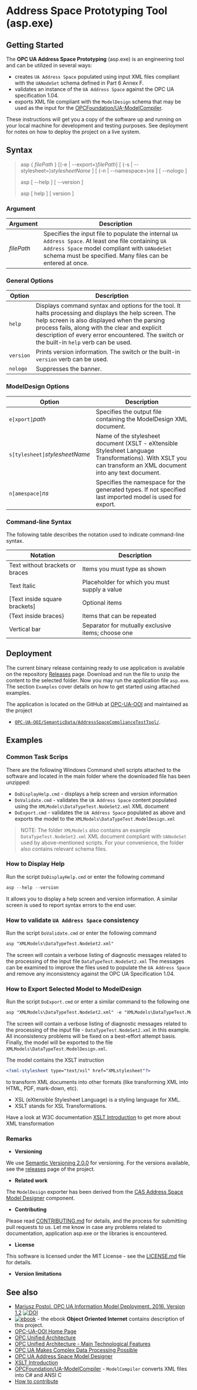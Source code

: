 # Address Space Prototyping Tool (asp.exe)

## Getting Started

The **OPC UA Address Space Prototyping** (asp.exe) is an engineering tool and can be utilized in several ways:

- creates `UA Address Space` populated using input XML files compliant with the `UANodeSet` schema defined in Part 6 Annex F.
- validates an instance of the `UA Address Space` against the OPC UA specification 1.04.
- exports XML file compliant with the `ModelDesign` schema that may be used as the input for the [OPCFoundation/UA-ModelCompiler][OPCFoundation/UA-ModelCompiler].

These instructions will get you a copy of the software up and running on your local machine for development and testing purposes. See deployment for notes on how to deploy the project on a live system.

## Syntax

> asp \{ *filePath* \} [(-e | --export=)*filePath*] [ (-s | --stylesheet=)*stylesheetName* ] [ (-n | --namespace=)*ns* ] [ --nologo ]
>
> asp [ --help ] [ --version ]
>
> asp [ help ] [ version ]

### Argument

|Argument|Description|
|--------|-----------|
|*filePath*| Specifies the input file to populate the internal `UA Address Space`. At least one file containing `UA Address Space` model compliant with `UANodeSet` schema must be specified. Many files can be entered at once.

### General Options

|Option|Description|
|--------|-----------|
|`help`|Displays command syntax and options for the tool. It halts processing and displays the help screen. The help screen is also displayed when the parsing process fails, along with the clear and explicit description of every error encountered. The switch or the built-in `help` verb can be used.|
|`version`|Prints version information. The switch or the built-in `version` verb can be used.|
|`nologo`|Suppresses the banner.|

### ModelDesign Options

|Option|Description|
|--------|-----------|
|`e[xport]`*path*| Specifies the output file containing the ModelDesign XML document.|
|`s[tylesheet]`*stylesheetName* | Name of the stylesheet document (XSLT - eXtensible Stylesheet Language Transformations). With XSLT you can transform an XML document into any text document.|
|`n[amespace]`*ns*| Specifies the namespace for the generated types. If not specified last imported model is used for export.

### Command-line Syntax

The following table describes the notation used to indicate command-line syntax.

|Notation| Description|
|-|-|
| Text without brackets or braces |Items you must type as shown |
| Text Italic |Placeholder for which you must supply a value |
| \[Text inside square brackets\] | Optional items |
| \{Text inside braces\} |Items that can be repeated |
| Vertical bar |Separator for mutually exclusive items; choose one|

## Deployment

The current binary release containing ready to use application is available on the repository [Releases][OOI.Releases] page. Download and run the file to unzip the content to the selected folder. Now you may run the application file `asp.exe`. The section `Examples` cover details on how to get started using attached examples.

The application is located on the GitHub at [OPC-UA-OOI][OPC-UA-OOI] and maintained as the project

- [`OPC-UA-OOI/SemanticData/AddressSpaceComplianceTestTool/`](https://github.com/mpostol/OPC-UA-OOI/tree/master/SemanticData/AddressSpaceComplianceTestTool).

## Examples

### Common Task Scrips

There are the following Windows Command shell scripts attached to the software and located in the main folder where the downloaded file has been unzipped:

- `DoDisplayHelp.cmd` -  displays a help screen and version information
- `DoValidate.cmd` - validates the `UA Address Space` content populated using the `XMLModels\DataTypeTest.NodeSet2.xml` XML document
- `DoExport.cmd` - validates the `UA Address Space` populated as above and exports the model to the `XMLModels\DataTypeTest.ModelDesign.xml`

> NOTE: The folder `XMLModels` also contains an example `DataTypeTest.NodeSet2.xml` XML document compliant with `UANodeSet` used by above-mentioned scripts. For your convenience, the folder also contains relevant schema files.

### How to Display Help

Run the script `DoDisplayHelp.cmd` or enter the following command

``` C#
asp --help --version
```

It allows you to display a help screen and version information. A similar screen is used to report syntax errors to the end user.

### How to validate `UA Address Space` consistency

Run the script `DoValidate.cmd` or enter the following command

``` txt
asp "XMLModels\DataTypeTest.NodeSet2.xml"
```

The screen will contain a verbose listing of diagnostic messages related to the processing of the input file `DataTypeTest.NodeSet2.xml` The messages can be examined to improve the files used to populate the `UA Address Space` and remove any inconsistency against the OPC UA Specification 1.04.

### How to Export Selected Model to ModelDesign

Run the script `DoExport.cmd` or enter a similar command to the following one

``` txt
asp "XMLModels\DataTypeTest.NodeSet2.xml" -e "XMLModels\DataTypeTest.ModelDesign.xml" -s XMLstylesheet
```

The screen will contain a verbose listing of diagnostic messages related to the processing of the input file - `DataTypeTest.NodeSet2.xml` in this example. All inconsistency problems will be fixed on a best-effort attempt basis. Finally, the model will be exported to the file `XMLModels\DataTypeTest.ModelDesign.xml`.  

The model contains the XSLT instruction

```XML
<?xml-stylesheet type="text/xsl" href="XMLstylesheet"?>
```

to transform XML documents into other formats (like transforming XML into HTML, PDF, mark-down, etc).

- XSL (eXtensible Stylesheet Language) is a styling language for XML.
- XSLT stands for XSL Transformations.

Have a look at W3C documentation [XSLT Introduction][XSLT Introduction] to get more about XML transformation

### Remarks

- **Versioning**

We use [Semantic Versioning 2.0.0](http://semver.org/) for versioning. For the versions available, see the [releases][OOI.Releases] page of the project.

- **Related work**

The `ModelDesign` exporter has been derived from the [CAS Address Space Model Designer][CAS.ASMD] component.

- **Contributing**

Please read [CONTRIBUTING.md][CONTRIBUTING.md] for details, and the process for submitting pull requests to us. Let me know in case any problems related to documentation, application asp.exe or the libraries is encountered.

- **License**

This software is licensed under the MIT License - see the [LICENSE.md][LICENSE.md] file for details.

- **Version limitations**

## See also

- [Mariusz Postol. OPC UA Information Model Deployment. 2016. Version 1.2][CAS.OPCUAIMD] [![DOI](https://zenodo.org/badge/DOI/10.5281/zenodo.2586616.svg)](https://doi.org/10.5281/zenodo.2586616)
- [![ebook](https://img.shields.io/badge/OOI-read_on_Gitbook-brightgreen.svg)](https://commsvr.gitbook.io/ooi) - the ebook **Object Oriented Internet** contains description of this project.
- [OPC-UA-OOI Home Page][OPC-UA-OOI]
- [OPC Unified Architecture][wordpress.opc-ua]
- [OPC Unified Architecture - Main Technological Features][wordpress.OPCUAMTF]
- [OPC UA Makes Complex Data Processing Possible][wordpress.OPCUACD]
- [OPC UA Address Space Model Designer][CAS.ASMD]
- [XSLT Introduction][XSLT Introduction]
- [OPCFoundation/UA-ModelCompiler] - `ModelCompiler` converts XML files into C# and ANSI C
- [How to contribute][CONTRIBUTING.md]

[CAS.OPCUAIMD]: https://zenodo.org/record/2586616#.XdAT5FdKiUk

[wordpress.opc-ua]: https://mpostol.wordpress.com/opc-ua/

[wordpress.OPCUAMTF]: https://mpostol.wordpress.com/2013/08/04/opc-unified-architecture-main-technological-features/

[wordpress.OPCUACD]:https://mpostol.wordpress.com/2014/05/08/opc-ua-makes-complex-data-access-possible/

[LICENSE.md]:https://github.com/mpostol/OPC-UA-OOI/blob/master/license.md

[CONTRIBUTING.md]:https://github.com/mpostol/OPC-UA-OOI/blob/master/CONTRIBUTING.md

[OPC-UA-OOI]:https://github.com/mpostol/OPC-UA-OOI

[OOI.Releases]:https://github.com/mpostol/OPC-UA-OOI/releases

[CAS.ASMD]: https://github.com/mpostol/ASMD

[OPCFoundation/UA-ModelCompiler]:https://github.com/OPCFoundation/UA-ModelCompiler

[XSLT Introduction]:https://www.w3schools.com/xml/xsl_intro.asp
